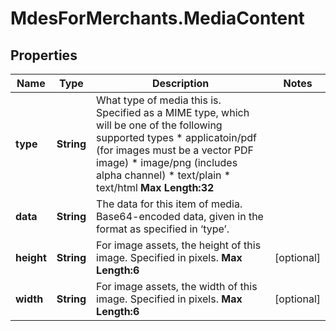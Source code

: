 # MdesForMerchants.MediaContent

## Properties

Name | Type | Description | Notes
------------ | ------------- | ------------- | -------------
**type** | **String** | What type of media this is. Specified as a MIME type, which will be one of the following supported types   * applicatoin/pdf (for images must be a vector PDF image) * image/png (includes alpha channel) * text/plain  * text/html  __Max Length:32__   | 
**data** | **String** | The data for this item of media. Base64-encoded data, given in the format as specified in ‘type’.  | 
**height** | **String** | For image assets, the height of this image. Specified in pixels.     __Max Length:6__   | [optional] 
**width** | **String** | For image assets, the width of this image. Specified in pixels.        __Max Length:6__   | [optional] 


